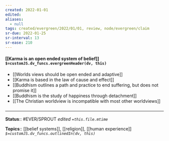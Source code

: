 ```yaml
---
created: 2022-01-01 
edited: 
aliases:
  - null
tags: created/evergreen/2022/01/01, review, node/evergreen/claim
sr-due: 2022-01-25
sr-interval: 13
sr-ease: 210
---
```


#### [[Karma is an open ended system of belief]] `$=customJS.dv_funcs.evergreenHeader(dv, this)`

- [[Worlds views should be open ended and adaptive]]
- [[Karma is based in the law of cause and effect]] 
- [[Buddhism outlines a path and practice to end suffering, but does not promise it]]
- [[Buddhism is the study of happiness through detachment]]
- [[The Christian worldview is incompatible with most other worldviews]]

### <hr class="footnote"/>

**Status**:: #EVER/SPROUT
*edited `=this.file.mtime`*

**Topics**:: [[belief systems]], [[religion]], [[human experience]]
*`$=customJS.dv_funcs.outlinedIn(dv, this)`*


